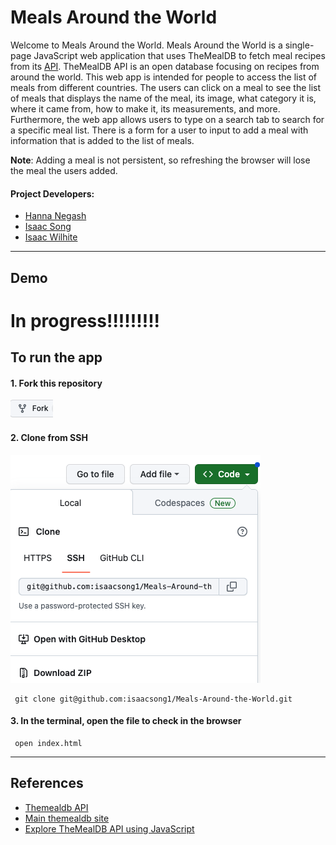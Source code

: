 # Meals Around the World

Welcome to Meals Around the World. Meals Around the World is a single-page JavaScript web application that uses TheMealDB to fetch meal recipes from its [API](https://www.themealdb.com/api/json/v1/1/search.php?s=). TheMealDB API is an open database focusing on recipes from around the world. This web app is intended for people to access the list of meals from different countries. The users can click on a meal to see the list of meals that displays the name of the meal, its image, what category it is, where it came from, how to make it, its measurements, and more. Furthermore, the web app allows users to type on a search tab to search for a specific meal list. There is a form for a user to input to add a meal with information that is added to the list of meals.

**Note**: Adding a meal is not persistent, so refreshing the browser will lose the meal the users added.

#### Project Developers:

- [Hanna Negash](https://github.com/Hanna-N9)
- [Isaac Song](https://github.com/isaacsong1)
- [Isaac Wilhite](https://github.com/isaacwilhite)

---

## Demo

# In progress!!!!!!!!!

## To run the app

#### 1. Fork this repository

![Alt text](/images/image.png)

#### 2. Clone from SSH

![Alt text](/images/image-1.png)

```shell
 git clone git@github.com:isaacsong1/Meals-Around-the-World.git
```

#### 3. In the terminal, open the file to check in the browser

```shell
 open index.html
```

---

## References

- [Themealdb API](https://www.themealdb.com/api/json/v1/1/search.php?s=)
- [Main themealdb site](https://www.themealdb.com/api.php)
- [Explore TheMealDB API using JavaScript](https://publicapis.io/the-meal-db-api)

